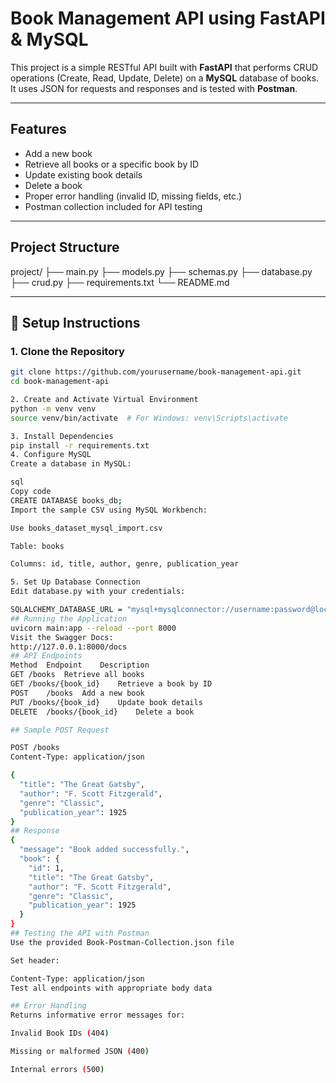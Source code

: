 # Book Management API using FastAPI & MySQL

This project is a simple RESTful API built with **FastAPI** that performs CRUD operations (Create, Read, Update, Delete) on a **MySQL** database of books. It uses JSON for requests and responses and is tested with **Postman**.

---

## Features

- Add a new book
- Retrieve all books or a specific book by ID
- Update existing book details
- Delete a book
- Proper error handling (invalid ID, missing fields, etc.)
- Postman collection included for API testing

---

##  Project Structure

project/
├── main.py
├── models.py
├── schemas.py
├── database.py
├── crud.py
├── requirements.txt
└── README.md

---

## 🔧 Setup Instructions

### 1. Clone the Repository
```bash
git clone https://github.com/yourusername/book-management-api.git
cd book-management-api

2. Create and Activate Virtual Environment
python -m venv venv
source venv/bin/activate  # For Windows: venv\Scripts\activate

3. Install Dependencies
pip install -r requirements.txt
4. Configure MySQL
Create a database in MySQL:

sql
Copy code
CREATE DATABASE books_db;
Import the sample CSV using MySQL Workbench:

Use books_dataset_mysql_import.csv

Table: books

Columns: id, title, author, genre, publication_year

5. Set Up Database Connection
Edit database.py with your credentials:

SQLALCHEMY_DATABASE_URL = "mysql+mysqlconnector://username:password@localhost/books_db"
## Running the Application
uvicorn main:app --reload --port 8000
Visit the Swagger Docs:
http://127.0.0.1:8000/docs
## API Endpoints
Method	Endpoint	Description
GET	/books	Retrieve all books
GET	/books/{book_id}	Retrieve a book by ID
POST	/books	Add a new book
PUT	/books/{book_id}	Update book details
DELETE	/books/{book_id}	Delete a book

## Sample POST Request

POST /books
Content-Type: application/json

{
  "title": "The Great Gatsby",
  "author": "F. Scott Fitzgerald",
  "genre": "Classic",
  "publication_year": 1925
}
## Response
{
  "message": "Book added successfully.",
  "book": {
    "id": 1,
    "title": "The Great Gatsby",
    "author": "F. Scott Fitzgerald",
    "genre": "Classic",
    "publication_year": 1925
  }
}
## Testing the API with Postman
Use the provided Book-Postman-Collection.json file

Set header:

Content-Type: application/json
Test all endpoints with appropriate body data

## Error Handling
Returns informative error messages for:

Invalid Book IDs (404)

Missing or malformed JSON (400)

Internal errors (500)

